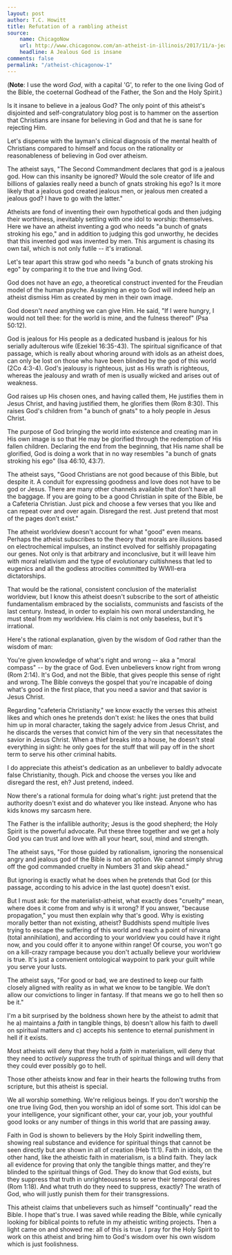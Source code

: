 ```yaml
---
layout: post
author: T.C. Howitt
title: Refutation of a rambling atheist
source:
    name: ChicagoNow
    url: http://www.chicagonow.com/an-atheist-in-illinois/2017/11/a-jealous-god-is-insane/
    headline: A Jealous God is insane
comments: false
permalink: "/atheist-chicagonow-1"
---
```


(**Note**: I use the word *God*, with a capital 'G', to refer to the one living God of the Bible, the coeternal Godhead of the Father, the Son and the Holy Spirit.)

Is it insane to believe in a jealous God?  The only point of this atheist's disjointed and self-congratulatory blog post is to hammer on the assertion that Christians are insane for believing in God and that he is sane for rejecting Him.

Let's dispense with the layman's clinical diagnosis of the mental health of Christians compared to himself and focus on the rationality or reasonableness of believing in God over atheism.

The atheist says, "The Second Commandment declares that god is a jealous god. How can this insanity be ignored? Would the sole creator of life and billions of galaxies really need a bunch of gnats stroking his ego? Is it more likely that a jealous god created jealous men, or jealous men created a jealous god? I have to go with the latter."

Atheists are fond of inventing their own hypothetical gods and then judging their worthiness, inevitably settling with one idol to worship: themselves.  Here we have an atheist inventing a god who needs "a bunch of gnats stroking his ego," and in addition to judging this god unworthy, he decides that this invented god was invented by men.  This argument is chasing its own tail, which is not only futile -- it's irrational.

Let's tear apart this straw god who needs "a bunch of gnats stroking his ego" by comparing it to the true and living God.

God does not have an *ego*, a theoretical construct invented for the Freudian model of the human psyche.  Assigning an ego to God will indeed help an atheist dismiss Him as created by men in their own image.

God doesn't *need* anything we can give Him.  He said, "If I were hungry, I would not tell thee:
for the world is mine, and the fulness thereof" (Psa 50:12).

God is jealous for His people as a dedicated husband is jealous for his serially adulterous wife (Ezekiel 16:35-43).  The spiritual significance of that passage, which is really about whoring around with idols as an atheist does, can only be lost on those who have been blinded by the god of this world (2Co 4:3-4). God's jealousy is righteous, just as His wrath is righteous, whereas the jealousy and wrath of men is usually wicked and arises out of weakness.

God raises up His chosen ones, and having called them, He justifies them in Jesus Christ, and having justified them, he glorifies them (Rom 8:30).  This raises God's children from "a bunch of gnats" to a holy people in Jesus Christ.

The purpose of God bringing the world into existence and creating man in His own image is so that He may be glorified through the redemption of His fallen children.  Declaring the end from the beginning, that His name shall be glorified, God is doing a work that in no way resembles "a bunch of gnats stroking his ego" (Isa 46:10, 43:7).

The atheist says, "Good Christians are not good because of this Bible, but despite it. A conduit for expressing goodness and love does not have to be god or Jesus. There are many other channels available that don’t have all the baggage. If you are going to be a good Christian in spite of the Bible, be a Cafeteria Christian. Just pick and choose a few verses that you like and can repeat over and over again. Disregard the rest. Just pretend that most of the pages don’t exist."

The atheist worldview doesn't account for what "good" even means. Perhaps the atheist subscribes to the theory that morals are illusions based on electrochemical impulses, an instinct evolved for selfishly propagating our genes. Not only is that arbitrary and inconclusive, but it will leave him with moral relativism and the type of evolutionary cultishness that led to eugenics and all the godless atrocities committed by WWII-era dictatorships.

That would be the rational, consistent conclusion of the materialist worldview, but I know this atheist doesn't subscribe to the sort of atheistic fundamentalism embraced by the socialists, communists and fascists of the last century. Instead, in order to explain his own moral understanding, he must steal from my worldview. His claim is not only baseless, but it's irrational.

Here's the rational explanation, given by the wisdom of God rather than the wisdom of man:

You're given knowledge of what's right and wrong -- aka a "moral compass" -- by the grace of God. Even unbelievers know right from wrong (Rom 2:14). It's God, and not the Bible, that gives people this sense of right and wrong.  The Bible conveys the gospel that you're incapable of doing what's good in the first place, that you need a savior and that savior is Jesus Christ.

Regarding "cafeteria Christianity," we know exactly the verses this atheist likes and which ones he pretends don't exist: he likes the ones that build him up in moral character, taking the sagely advice from Jesus Christ, and he discards the verses that convict him of the very sin that necessitates the savior in Jesus Christ.  When a thief breaks into a house, he doesn't steal everything in sight: he only goes for the stuff that will pay off in the short term to serve his other criminal habits.

I do appreciate this atheist's dedication as an unbeliever to baldly advocate false Christianity, though. Pick and choose the verses you like and disregard the rest, eh? Just pretend, indeed.

Now there's a rational formula for doing what's right: just pretend that the authority doesn't exist and do whatever you like instead.  Anyone who has kids knows my sarcasm here.

The Father is the infallible authority; Jesus is the good shepherd; the Holy Spirit is the powerful advocate.  Put these three together and we get a holy God you can trust and love with all your heart, soul, mind and strength.

The atheist says, "For those guided by rationalism, ignoring the nonsensical angry and jealous god of the Bible is not an option. We cannot simply shrug off the god commanded cruelty in Numbers 31 and skip ahead."

But ignoring is exactly what he does when he pretends that God (or this passage, according to his advice in the last quote) doesn't exist.

But I must ask: for the materialist-atheist, what exactly does "cruelty" mean, where does it come from and why is it wrong?  If you answer, "because propagation," you must then explain why that's good.  Why is existing morally better than not existing, atheist?  Buddhists spend multiple lives trying to escape the suffering of this world and reach a point of nirvana (total annihilation), and according to your worldview you could have it right now, and you could offer it to anyone within range!  Of course, you won't go on a kill-crazy rampage because you don't actually believe your worldview is true.  It's just a convenient ontological waypoint to park your guilt while you serve your lusts.

The atheist says, "For good or bad, we are destined to keep our faith closely aligned with reality as in what we know to be tangible. We don’t allow our convictions to linger in fantasy. If that means we go to hell then so be it."

I'm a bit surprised by the boldness shown here by the atheist to admit that he a) maintains a *faith* in tangible things, b) doesn't allow his faith to dwell on spiritual matters and c) accepts his sentence to eternal punishment in hell if it exists.

Most atheists will deny that they hold a *faith* in materialism, will deny that they need to *actively suppress* the truth of spiritual things and will deny that they could ever possibly go to hell.

Those other atheists know and fear in their hearts the following truths from scripture, but this atheist is special.

We all worship something.  We're religious beings.  If you don't worship the one true living God, then you worship an idol of some sort.  This idol can be your intelligence, your significant other, your car, your job, your youthful good looks or any number of things in this world that are passing away.

Faith in God is shown to believers by the Holy Spirit indwelling them, showing real substance and evidence for spiritual things that cannot be seen directly but are shown in all of creation (Heb 11:1).  Faith in idols, on the other hand, like the atheistic faith in materialism, is a blind faith.  They lack all evidence for proving that only the tangible things matter, and they're blinded to the spiritual things of God.  They do know that God exists, but they suppress that truth in unrighteousness to serve their temporal desires (Rom 1:18).  And what truth do they need to suppress, exactly?  The wrath of God, who will justly punish them for their transgressions.

This atheist claims that unbelievers such as himself "continually" read the Bible.  I hope that's true.  I was saved while reading the Bible, while cynically looking for biblical points to refute in my atheistic writing projects.  Then a light came on and showed me: all of this is true.  I pray for the Holy Spirit to work on this atheist and bring him to God's wisdom over his own wisdom which is just foolishness.
